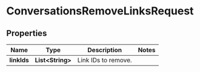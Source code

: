 

# ConversationsRemoveLinksRequest


## Properties

| Name | Type | Description | Notes |
|------------ | ------------- | ------------- | -------------|
|**linkIds** | **List&lt;String&gt;** | Link IDs to remove. |  |



